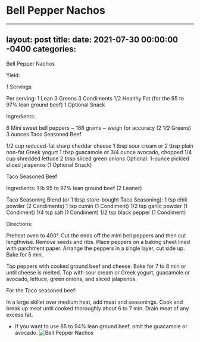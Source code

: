 # Bell Pepper Nachos
---
layout: post
title: 
date:   2021-07-30 00:00:00 -0400
categories: 
---

Bell Pepper Nachos

Yield:

1 Servings

Per serving:
1 Lean
3 Greens
3 Condiments
1/2 Healthy Fat (for the 95 to 97% lean ground beef)
1 Optional Snack

Ingredients:

6 Mini sweet bell peppers ~ 186 grams ~ weigh for accuracy (2 1/2 Greens)
3 ounces Taco Seasoned Beef

1/2 cup reduced-fat sharp cheddar cheese
1 tbsp sour cream or 2 tbsp plain non-fat Greek yogurt
1 tbsp guacamole or 3/4 ounce avocado, chopped
1/4 cup shredded lettuce
2 tbsp sliced green onions
Optional:
1-ounce pickled sliced jalapenos (1 Optional Snack)

Taco Seasoned Beef

Ingredients:
1 lb 95 to 97% lean ground beef (2 Leaner)

Taco Seasoning Blend (or 1 tbsp store-bought Taco Seasoning):
1 tsp chili powder (2 Condiments)
1 tsp cumin (1 Condiment)
1/2 tsp garlic powder (1 Condiment)
1/4 tsp salt (1 Condiment)
1/2 tsp black pepper (1 Condiment)

Directions:

Preheat oven to 400°.
Cut the ends off the mini bell peppers and then cut lengthwise. Remove seeds and ribs. Place peppers on a baking sheet lined with parchment paper. Arrange the peppers in a single layer, cut side up. Bake for 5 min.

Top peppers with cooked ground beef and cheese. Bake for 7 to 8 min or until cheese is melted. Top with sour cream or Greek yogurt, guacamole or avocado, lettuce, green onions, and sliced jalapenos.

For the Taco seasoned beef:

In a large skillet over medium heat, add meat and seasonings. Cook and break up meat until cooked thoroughly about 6 to 7 min. Drain meat of any excess fat.

* If you want to use 85 to 94% lean ground beef, omit the guacamole or avocado.
![Bell Pepper Nachos](images/Bell%20Pepper%20Nachos.png)

